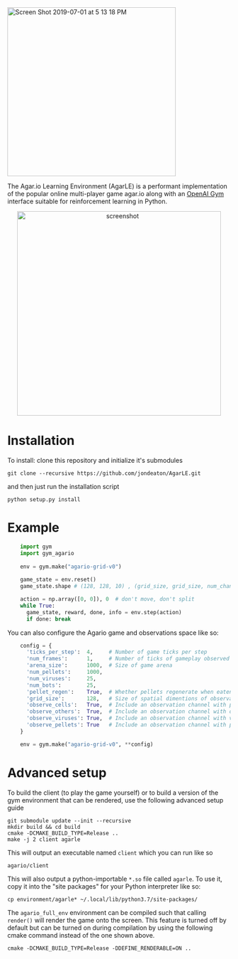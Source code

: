 <img width="380" alt="Screen Shot 2019-07-01 at 5 13 18 PM" src="https://user-images.githubusercontent.com/15920014/60447827-9d1a1a00-9c24-11e9-8a8b-a8043e8e1302.png">

The Agar.io Learning Environment (AgarLE) is a performant implementation of the popular online multi-player game agar.io along with an [OpenAI Gym](https://gym.openai.com/) interface suitable for reinforcement learning in Python.

<p align="center">
<img width="460" alt="screenshot" src="https://user-images.githubusercontent.com/15920014/57587859-dbb31400-74c0-11e9-8f47-3e39113b99b4.png">
</p>

# Installation
To install: clone this repository and initialize it's submodules

    git clone --recursive https://github.com/jondeaton/AgarLE.git

and then just run the installation script

    python setup.py install

# Example

```python
    import gym
    import gym_agario
    
    env = gym.make("agario-grid-v0")
    
    game_state = env.reset()
    game_state.shape # (128, 128, 10) , (grid_size, grid_size, num_channels)

    action = np.array([0, 0]), 0  # don't move, don't split
    while True:
      game_state, reward, done, info = env.step(action)
      if done: break
```

You can also configure the Agario game and observations space like so:

```python
    config = {
      'ticks_per_step':  4,     # Number of game ticks per step
      'num_frames':      1,     # Number of ticks of gameplay observed after each step
      'arena_size':      1000,  # Size of game arena
      'num_pellets':     1000,
      'num_viruses':     25,
      'num_bots':        25,
      'pellet_regen':    True,  # Whether pellets regenerate when eaten
      'grid_size':       128,   # Size of spatial dimentions of observations
      'observe_cells':   True,  # Include an observation channel with player cells
      'observe_others':  True,  # Include an observation channel with other players' cells
      'observe_viruses': True,  # Include an observation channel with viruses
      'observe_pellets': True   # Include an observation channel with pellets
    }

    env = gym.make("agario-grid-v0", **config)
```

# Advanced setup
To build the client (to play the game yourself) or to build a version 
of the gym environment that can be rendered, use the following advanced
setup guide

    git submodule update --init --recursive
    mkdir build && cd build
    cmake -DCMAKE_BUILD_TYPE=Release ..
    make -j 2 client agarle

This will output an executable named `client` which you can run  like so

    agario/client

This will also output a python-importable `*.so` file called `agarle`. To
use it, copy it into the "site packages" for your Python interpreter like so:

    cp environment/agarle* ~/.local/lib/python3.7/site-packages/

The `agario_full_env` environment can be compiled such that calling `render()`
will render the game onto the screen. This feature is turned off by default
but can be turned on during compilation by using the following cmake
command instead of the one shown above. 

    cmake -DCMAKE_BUILD_TYPE=Release -DDEFINE_RENDERABLE=ON ..
